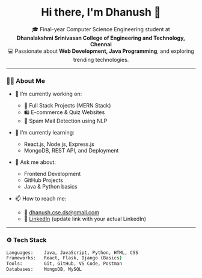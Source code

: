 <h1 align="center">Hi there, I'm Dhanush 👋</h1>

<p align="center">
  🎓 Final-year Computer Science Engineering student at <br><b>Dhanalakshmi Srinivasan College of Engineering and Technology, Chennai</b> <br>
  💻 Passionate about <b>Web Development, Java Programming</b>, and exploring trending technologies.<br>
</p>

---

### 👨‍💻 About Me

- 🔭 I’m currently working on:
  - 🚀 Full Stack Projects (MERN Stack)
  - 🛍 E-commerce & Quiz Websites
  - 📧 Spam Mail Detection using NLP

- 🌱 I’m currently learning:
  - React.js, Node.js, Express.js
  - MongoDB, REST API, and Deployment

- 💬 Ask me about:
  - Frontend Development
  - GitHub Projects
  - Java & Python basics

- 📫 How to reach me: 
  - 📧 dhanush.cse.ds@gmail.com
  - 💼 [LinkedIn](https://www.linkedin.com/in/dhanushs) (update link with your actual LinkedIn)

---

### ⚙️ Tech Stack

```bash
Languages:    Java, JavaScript, Python, HTML, CSS
Frameworks:   React, Flask, Django (Basics)
Tools:        Git, GitHub, VS Code, Postman
Databases:    MongoDB, MySQL
